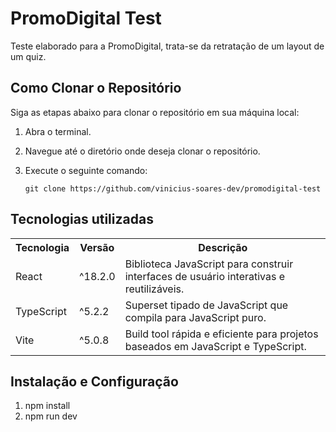 # PromoDigital Test

Teste elaborado para a PromoDigital, trata-se da retratação de um layout de um quiz.

## Como Clonar o Repositório

Siga as etapas abaixo para clonar o repositório em sua máquina local:

1. Abra o terminal.

2. Navegue até o diretório onde deseja clonar o repositório.

3. Execute o seguinte comando:

    ```
    git clone https://github.com/vinicius-soares-dev/promodigital-test
    ```


## Tecnologias utilizadas

<table>
  <tr>
    <th>Tecnologia</th>
    <th>Versão</th>
    <th>Descrição</th>
  </tr>
  <tr>
    <td>React</td>
    <td>^18.2.0</td>
    <td>Biblioteca JavaScript para construir interfaces de usuário interativas e reutilizáveis.</td>
  </tr>
  <tr>
    <td>TypeScript</td>
    <td>^5.2.2</td>
    <td>Superset tipado de JavaScript que compila para JavaScript puro.</td>
  </tr>
  <tr>
    <td>Vite</td>
    <td>^5.0.8</td>
    <td>Build tool rápida e eficiente para projetos baseados em JavaScript e TypeScript.</td>
  </tr>
</table>



## Instalação e Configuração

  <ol>
    <li>npm install</li>
    <li>npm run dev</li>
  </ol>

